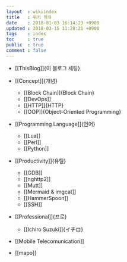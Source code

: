 ```yaml
---
layout  : wikiindex
title   : 위키 목차
date 	: 2018-01-03 16:14:23 +0900 
updated : 2018-03-15 11:28:21 +0900
tags    : index
toc     : true
public  : true
comment : false
---
```


* [[ThisBlog]]{이 블로그 세팅}

* [[Concept]]{개념}
  * [[Block Chain]]{Block Chain}
  * [[DevOps]]
  * [[HTTP]]{HTTP}
  * [[OOP]]{Object-Oriented Programming}
* [[Programming Language]]{언어}
  * [[Lua]]
  * [[Perl]]
  * [[Python]]
* [[Productivity]]{유틸}
  * [[GDB]]
  * [[nghttp2]]
  * [[Mutt]]
  * [[Mermaid & imgcat]]
  * [[HammerSpoon]]
  * [[SSH]]
* [[Professional]]{프로}
  * [[Ichiro Suzuki]]{イチロ}
* [[Mobile Telecomunication]]
* [[mapo]]
